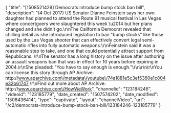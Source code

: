 {
    "title": "[1508521429] Democrats introduce bump stock ban bill",
    "description": "(4 Oct 2017) US Senator Dianne Feinstein says her own daughter had planned to attend the Route 91 musical festival in Las Vegas where concertgoers were slaughtered this week \u2014 but her plans changed and she didn't go.\r\nThe California Democrat revealed that chilling detail as she introduced legislation to ban \"bump stocks\" like those used by the Las Vegas shooter that can effectively convert legal semi-automatic rifles into fully automatic weapons.\r\nFeinstein said it was a reasonable step to take, and one that could potentially attract support from Republicans. \r\nThe senator has a long history on the issue after authoring an assault weapons ban that was in effect for 10 years before expiring in 2004.\r\nShe pleaded: \"You have to say enough is enough.\"\r\n\r\n\r\nYou can license this story through AP Archive: http:\/\/www.aparchive.com\/metadata\/youtube\/74a1881e5c3ef5360e1c804e32b61747 \r\nFind out more about AP Archive: http:\/\/www.aparchive.com\/HowWeWork",
    "channelid": "123184246",
    "videoid": "123185779",
    "date_created": "1507574202",
    "date_modified": "1508436414",
    "type": "captivate",
    "layout": "channelVideo",
    "url": "\/c2\/democrats-introduce-bump-stock-ban-bill\/123184246-123185779"
}